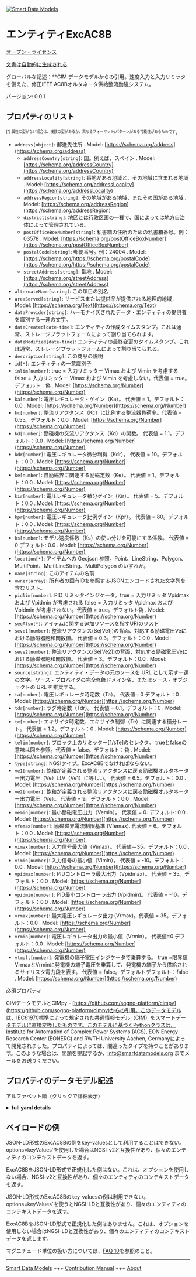 <!-- 10-Header -->  
[![Smart Data Models](https://smartdatamodels.org/wp-content/uploads/2022/01/SmartDataModels_logo.png "Logo")](https://smartdatamodels.org)  
エンティティExcAC8B  
=============<!-- /10-Header -->  
<!-- 15-License -->  
[オープン・ライセンス](https://github.com/smart-data-models//dataModel.EnergyCIM/blob/master/ExcAC8B/LICENSE.md)  
[文書は自動的に生成される](https://docs.google.com/presentation/d/e/2PACX-1vTs-Ng5dIAwkg91oTTUdt8ua7woBXhPnwavZ0FxgR8BsAI_Ek3C5q97Nd94HS8KhP-r_quD4H0fgyt3/pub?start=false&loop=false&delayms=3000#slide=id.gb715ace035_0_60)  
<!-- /15-License -->  
<!-- 20-Description -->  
グローバルな記述：**CIM データモデルからの引用。速度入力と入力リミッタを備えた、修正IEEE AC8Bオルタネータ供給整流励磁システム。  
バージョン: 0.0.1  
<!-- /20-Description -->  
<!-- 30-PropertiesList -->  

## プロパティのリスト  

<sup><sub>[*] 属性に型がない場合は、複数の型があるか、異なるフォーマット/パターンがある可能性があるためです</sub></sup>。  
- `address[object]`: 郵送先住所  . Model: [https://schema.org/address](https://schema.org/address)	- `addressCountry[string]`: 国。例えば、スペイン  . Model: [https://schema.org/addressCountry](https://schema.org/addressCountry)  
	- `addressLocality[string]`: 番地がある地域と、その地域に含まれる地域  . Model: [https://schema.org/addressLocality](https://schema.org/addressLocality)  
	- `addressRegion[string]`: その地域がある地域、またその国がある地域  . Model: [https://schema.org/addressRegion](https://schema.org/addressRegion)  
	- `district[string]`: 地区とは行政区画の一種で、国によっては地方自治体によって管理されている。    
	- `postOfficeBoxNumber[string]`: 私書箱の住所のための私書箱番号。例：03578  . Model: [https://schema.org/postOfficeBoxNumber](https://schema.org/postOfficeBoxNumber)  
	- `postalCode[string]`: 郵便番号。例：24004  . Model: [https://schema.org/https://schema.org/postalCode](https://schema.org/https://schema.org/postalCode)  
	- `streetAddress[string]`: 番地  . Model: [https://schema.org/streetAddress](https://schema.org/streetAddress)  
- `alternateName[string]`: この項目の別名  - `areaServed[string]`: サービスまたは提供品が提供される地理的地域  . Model: [https://schema.org/Text](https://schema.org/Text)- `dataProvider[string]`: ハーモナイズされたデータ・エンティティの提供者を識別する一連の文字。  - `dateCreated[date-time]`: エンティティの作成タイムスタンプ。これは通常、ストレージプラットフォームによって割り当てられます。  - `dateModified[date-time]`: エンティティの最終変更のタイムスタンプ。これは通常、ストレージプラットフォームによって割り当てられる。  - `description[string]`: この商品の説明  - `id[*]`: エンティティの一意識別子  - `inlim[number]`: true = 入力リミッター Vimax および Vimin を考慮する false = 入力リミッター Vimax および Vimin を考慮しない。代表値 = true。デフォルト：偽  . Model: [https://schema.org/Number](https://schema.org/Number)- `ka[number]`: 電圧レギュレータ・ゲイン（Ka）。  代表値 = 1。デフォルト：0.0  . Model: [https://schema.org/Number](https://schema.org/Number)- `kc[number]`: 整流リアクタンス（Kc）に比例する整流器負荷率。代表値 = 0.55。デフォルト：0.0  . Model: [https://schema.org/Number](https://schema.org/Number)- `kd[number]`: 励磁機の交流リアクタンス（Kd）の関数。  代表値 = 1.1。デフォルト：0.0  . Model: [https://schema.org/Number](https://schema.org/Number)- `kdr[number]`: 電圧レギュレータ微分利得（Kdr）。  代表値 = 10。デフォルト：0.0  . Model: [https://schema.org/Number](https://schema.org/Number)- `ke[number]`: 自励磁界に関連する励磁定数（Ke）。  代表値 = 1。デフォルト：0.0  . Model: [https://schema.org/Number](https://schema.org/Number)- `kir[number]`: 電圧レギュレータ積分ゲイン（Kir）。  代表値 = 5。デフォルト：0.0  . Model: [https://schema.org/Number](https://schema.org/Number)- `kpr[number]`: 電圧レギュレータ比例ゲイン（Kpr）。  代表値 = 80。デフォルト：0.0  . Model: [https://schema.org/Number](https://schema.org/Number)- `ks[number]`: モデル速度係数（Ks）の使い分けを可能にする係数。  代表値 = 0 デフォルト: 0.0  . Model: [https://schema.org/Number](https://schema.org/Number)- `location[*]`: アイテムへの Geojson 参照。Point、LineString、Polygon、MultiPoint、MultiLineString、MultiPolygon のいずれか。  - `name[string]`: このアイテムの名前  - `owner[array]`: 所有者の固有IDを参照するJSONエンコードされた文字列を含むリスト。  - `pidlim[number]`: PID リミッタインジケータ。true = 入力リミッタ Vpidmax および Vpidmin が考慮される false = 入力リミッタ Vpidmax および Vpidmin が考慮されない。代表値 = true。デフォルト偽  . Model: [https://schema.org/Number](https://schema.org/Number)- `seeAlso[*]`: アイテムに関する追加リソースを指すURIのリスト  - `seve1[number]`: 整流リアクタンス(Se[Ve1])の背面、対応する励磁電圧Veにおける励磁器飽和関数値。  代表値 = 0.3。デフォルト：0.0  . Model: [https://schema.org/Number](https://schema.org/Number)- `seve2[number]`: 整流リアクタンス(Se[Ve2])の背面、対応する励磁電圧Veにおける励磁器飽和関数値。  代表値 = 3。デフォルト：0.0  . Model: [https://schema.org/Number](https://schema.org/Number)- `source[string]`: エンティティ・データの元のソースを URL として示す一連の文字。ソース・プロバイダの完全修飾ドメイン名、またはソース・オブジェクトの URL を推奨する。  - `ta[number]`: 電圧レギュレータ時定数（Ta）。  代表値＝0 デフォルト：0  . Model: [https://schema.org/Number](https://schema.org/Number)- `tdr[number]`: ラグ時定数（Tdr）。  代表値 = 0.1。デフォルト：0  . Model: [https://schema.org/Number](https://schema.org/Number)- `te[number]`: エキサイタ時定数、エキサイタ制御（Te）に関連する積分レート。  代表値 = 1.2。デフォルト：0  . Model: [https://schema.org/Number](https://schema.org/Number)- `telim[number]`: ブロック上のリミッター[1/sTe]のセレクタ。  trueとfalseの意味は図を参照。代表値 = false。デフォルト：偽  . Model: [https://schema.org/Number](https://schema.org/Number)- `type[string]`: NGSIタイプ。ExcAC8Bでなければならない。  - `ve1[number]`: 飽和が定義される整流リアクタンスに戻る励磁機オルタネーター出力電圧（Ve）はV（Ve1）に等しい。  代表値 = 6.5。デフォルト：0.0  . Model: [https://schema.org/Number](https://schema.org/Number)- `ve2[number]`: 飽和が定義される整流リアクタンスに戻る励磁機オルタネーター出力電圧（Ve）。  代表値 = 9。デフォルト：0.0  . Model: [https://schema.org/Number](https://schema.org/Number)- `vemin[number]`: 最小励磁電圧出力（Vemin）。  代表値 = 0. デフォルト: 0.0  . Model: [https://schema.org/Number](https://schema.org/Number)- `vfemax[number]`: 励磁磁界電流制限基準 (Vfemax).  代表値 = 6。デフォルト：0.0  . Model: [https://schema.org/Number](https://schema.org/Number)- `vimax[number]`: 入力信号最大値（Vimax）。  代表値＝35。デフォルト：0.0  . Model: [https://schema.org/Number](https://schema.org/Number)- `vimin[number]`: 入力信号の最小値（Vimin）。  代表値 = -10。デフォルト：0.0  . Model: [https://schema.org/Number](https://schema.org/Number)- `vpidmax[number]`: PIDコントローラ最大出力（Vpidmax）。  代表値 = 35。デフォルト：0.0  . Model: [https://schema.org/Number](https://schema.org/Number)- `vpidmin[number]`: PID最小コントローラ出力 (Vpidmin)。  代表値 = -10。デフォルト：0.0  . Model: [https://schema.org/Number](https://schema.org/Number)- `vrmax[number]`: 最大電圧レギュレータ出力 (Vrmax)。代表値 = 35。デフォルト：0.0  . Model: [https://schema.org/Number](https://schema.org/Number)- `vrmin[number]`: 電圧レギュレータ出力の最小値（Vrmin）。  代表値=0 デフォルト：0.0  . Model: [https://schema.org/Number](https://schema.org/Number)- `vtmult[number]`: 発電機の端子電圧インジケータで乗算する。 true =限界値VrmaxとVrminに発電機の端子電圧を乗算して、発電機の端子から供給されるサイリスタ電力段を表す。  代表値 = false。デフォルトデフォルト：false  . Model: [https://schema.org/Number](https://schema.org/Number)<!-- /30-PropertiesList -->  
<!-- 35-RequiredProperties -->  
必須プロパティ  
<!-- /35-RequiredProperties -->  
<!-- 40-RequiredProperties -->  
CIMデータモデルとCIMpy - [https://github.com/sogno-platform/cimpy](https://github.com/sogno-platform/cimpy)からの引用。このデータモデルは、IEC61970標準によって規定された共通情報モデル（CIM）をスマートデータモデルに直接変換したものです。このモデルに基づくPythonクラスは、Institute for Automation of Complex Power Systems (ACS), EON Energy Research Center (EONERC) and RWTH University Aachen, Germanyによって開発されました。プロパティによっては、間違ったタイプを持つことがあります。このような場合は、問題を提起するか、info@smartdatamodels.org までメールをお送りください。  
<!-- /40-RequiredProperties -->  
<!-- 50-DataModelHeader -->  
## プロパティのデータモデル記述  
アルファベット順（クリックで詳細表示）  
<!-- /50-DataModelHeader -->  
<!-- 60-ModelYaml -->  
<details><summary><strong>full yaml details</strong></summary>    
```yaml  
ExcAC8B:    
  description: Adapted from CIM data models. Modified IEEE AC8B alternator-supplied rectifier excitation system with speed input and input limiter.    
  properties:    
    address:    
      description: The mailing address    
      properties:    
        addressCountry:    
          description: 'The country. For example, Spain'    
          type: string    
          x-ngsi:    
            model: https://schema.org/addressCountry    
            type: Property    
        addressLocality:    
          description: 'The locality in which the street address is, and which is in the region'    
          type: string    
          x-ngsi:    
            model: https://schema.org/addressLocality    
            type: Property    
        addressRegion:    
          description: 'The region in which the locality is, and which is in the country'    
          type: string    
          x-ngsi:    
            model: https://schema.org/addressRegion    
            type: Property    
        district:    
          description: 'A district is a type of administrative division that, in some countries, is managed by the local government'    
          type: string    
          x-ngsi:    
            type: Property    
        postOfficeBoxNumber:    
          description: 'The post office box number for PO box addresses. For example, 03578'    
          type: string    
          x-ngsi:    
            model: https://schema.org/postOfficeBoxNumber    
            type: Property    
        postalCode:    
          description: 'The postal code. For example, 24004'    
          type: string    
          x-ngsi:    
            model: https://schema.org/https://schema.org/postalCode    
            type: Property    
        streetAddress:    
          description: The street address    
          type: string    
          x-ngsi:    
            model: https://schema.org/streetAddress    
            type: Property    
        streetNr:    
          description: Number identifying a specific property on a public street    
          type: string    
          x-ngsi:    
            type: Property    
      type: object    
      x-ngsi:    
        model: https://schema.org/address    
        type: Property    
    alternateName:    
      description: An alternative name for this item    
      type: string    
      x-ngsi:    
        type: Property    
    areaServed:    
      description: The geographic area where a service or offered item is provided    
      type: string    
      x-ngsi:    
        model: https://schema.org/Text    
        type: Property    
    dataProvider:    
      description: A sequence of characters identifying the provider of the harmonised data entity    
      type: string    
      x-ngsi:    
        type: Property    
    dateCreated:    
      description: Entity creation timestamp. This will usually be allocated by the storage platform    
      format: date-time    
      type: string    
      x-ngsi:    
        type: Property    
    dateModified:    
      description: Timestamp of the last modification of the entity. This will usually be allocated by the storage platform    
      format: date-time    
      type: string    
      x-ngsi:    
        type: Property    
    description:    
      description: A description of this item    
      type: string    
      x-ngsi:    
        type: Property    
    id:    
      anyOf:    
        - description: Identifier format of any NGSI entity    
          maxLength: 256    
          minLength: 1    
          pattern: ^[\w\-\.\{\}\$\+\*\[\]`|~^@!,:\\]+$    
          type: string    
          x-ngsi:    
            type: Property    
        - description: Identifier format of any NGSI entity    
          format: uri    
          type: string    
          x-ngsi:    
            type: Property    
      description: Unique identifier of the entity    
      x-ngsi:    
        type: Property    
    inlim:    
      description: 'Input limiter indicator. true = input limiter Vimax and Vimin is considered false = input limiter Vimax and Vimin is not considered. Typical Value = true. Default: False'    
      type: number    
      x-ngsi:    
        model: https://schema.org/Number    
        type: Property    
    ka:    
      description: 'Voltage regulator gain (Ka).  Typical Value = 1. Default: 0.0'    
      type: number    
      x-ngsi:    
        model: https://schema.org/Number    
        type: Property    
    kc:    
      description: 'Rectifier loading factor proportional to commutating reactance (Kc). Typical Value = 0.55. Default: 0.0'    
      type: number    
      x-ngsi:    
        model: https://schema.org/Number    
        type: Property    
    kd:    
      description: 'Demagnetizing factor, a function of exciter alternator reactances (Kd).  Typical Value = 1.1. Default: 0.0'    
      type: number    
      x-ngsi:    
        model: https://schema.org/Number    
        type: Property    
    kdr:    
      description: 'Voltage regulator derivative gain (Kdr).  Typical Value = 10. Default: 0.0'    
      type: number    
      x-ngsi:    
        model: https://schema.org/Number    
        type: Property    
    ke:    
      description: 'Exciter constant related to self-excited field (Ke).  Typical Value = 1. Default: 0.0'    
      type: number    
      x-ngsi:    
        model: https://schema.org/Number    
        type: Property    
    kir:    
      description: 'Voltage regulator integral gain (Kir).  Typical Value = 5. Default: 0.0'    
      type: number    
      x-ngsi:    
        model: https://schema.org/Number    
        type: Property    
    kpr:    
      description: 'Voltage regulator proportional gain (Kpr).  Typical Value = 80. Default: 0.0'    
      type: number    
      x-ngsi:    
        model: https://schema.org/Number    
        type: Property    
    ks:    
      description: 'Coefficient to allow different usage of the model-speed coefficient (Ks).  Typical Value = 0. Default: 0.0'    
      type: number    
      x-ngsi:    
        model: https://schema.org/Number    
        type: Property    
    location:    
      description: 'Geojson reference to the item. It can be Point, LineString, Polygon, MultiPoint, MultiLineString or MultiPolygon'    
      oneOf:    
        - description: Geojson reference to the item. Point    
          properties:    
            bbox:    
              items:    
                type: number    
              minItems: 4    
              type: array    
            coordinates:    
              items:    
                type: number    
              minItems: 2    
              type: array    
            type:    
              enum:    
                - Point    
              type: string    
          required:    
            - type    
            - coordinates    
          title: GeoJSON Point    
          type: object    
          x-ngsi:    
            type: GeoProperty    
        - description: Geojson reference to the item. LineString    
          properties:    
            bbox:    
              items:    
                type: number    
              minItems: 4    
              type: array    
            coordinates:    
              items:    
                items:    
                  type: number    
                minItems: 2    
                type: array    
              minItems: 2    
              type: array    
            type:    
              enum:    
                - LineString    
              type: string    
          required:    
            - type    
            - coordinates    
          title: GeoJSON LineString    
          type: object    
          x-ngsi:    
            type: GeoProperty    
        - description: Geojson reference to the item. Polygon    
          properties:    
            bbox:    
              items:    
                type: number    
              minItems: 4    
              type: array    
            coordinates:    
              items:    
                items:    
                  items:    
                    type: number    
                  minItems: 2    
                  type: array    
                minItems: 4    
                type: array    
              type: array    
            type:    
              enum:    
                - Polygon    
              type: string    
          required:    
            - type    
            - coordinates    
          title: GeoJSON Polygon    
          type: object    
          x-ngsi:    
            type: GeoProperty    
        - description: Geojson reference to the item. MultiPoint    
          properties:    
            bbox:    
              items:    
                type: number    
              minItems: 4    
              type: array    
            coordinates:    
              items:    
                items:    
                  type: number    
                minItems: 2    
                type: array    
              type: array    
            type:    
              enum:    
                - MultiPoint    
              type: string    
          required:    
            - type    
            - coordinates    
          title: GeoJSON MultiPoint    
          type: object    
          x-ngsi:    
            type: GeoProperty    
        - description: Geojson reference to the item. MultiLineString    
          properties:    
            bbox:    
              items:    
                type: number    
              minItems: 4    
              type: array    
            coordinates:    
              items:    
                items:    
                  items:    
                    type: number    
                  minItems: 2    
                  type: array    
                minItems: 2    
                type: array    
              type: array    
            type:    
              enum:    
                - MultiLineString    
              type: string    
          required:    
            - type    
            - coordinates    
          title: GeoJSON MultiLineString    
          type: object    
          x-ngsi:    
            type: GeoProperty    
        - description: Geojson reference to the item. MultiLineString    
          properties:    
            bbox:    
              items:    
                type: number    
              minItems: 4    
              type: array    
            coordinates:    
              items:    
                items:    
                  items:    
                    items:    
                      type: number    
                    minItems: 2    
                    type: array    
                  minItems: 4    
                  type: array    
                type: array    
              type: array    
            type:    
              enum:    
                - MultiPolygon    
              type: string    
          required:    
            - type    
            - coordinates    
          title: GeoJSON MultiPolygon    
          type: object    
          x-ngsi:    
            type: GeoProperty    
      x-ngsi:    
        type: GeoProperty    
    name:    
      description: The name of this item    
      type: string    
      x-ngsi:    
        type: Property    
    owner:    
      description: A List containing a JSON encoded sequence of characters referencing the unique Ids of the owner(s)    
      items:    
        anyOf:    
          - description: Identifier format of any NGSI entity    
            maxLength: 256    
            minLength: 1    
            pattern: ^[\w\-\.\{\}\$\+\*\[\]`|~^@!,:\\]+$    
            type: string    
            x-ngsi:    
              type: Property    
          - description: Identifier format of any NGSI entity    
            format: uri    
            type: string    
            x-ngsi:    
              type: Property    
        description: Unique identifier of the entity    
        x-ngsi:    
          type: Property    
      type: array    
      x-ngsi:    
        type: Property    
    pidlim:    
      description: 'PID limiter indicator. true = input limiter Vpidmax and Vpidmin is considered false = input limiter Vpidmax and Vpidmin is not considered. Typical Value = true. Default: False'    
      type: number    
      x-ngsi:    
        model: https://schema.org/Number    
        type: Property    
    seeAlso:    
      description: list of uri pointing to additional resources about the item    
      oneOf:    
        - items:    
            format: uri    
            type: string    
          minItems: 1    
          type: array    
        - format: uri    
          type: string    
      x-ngsi:    
        type: Property    
    seve1:    
      description: 'Exciter saturation function value at the corresponding exciter voltage, Ve, back of commutating reactance (Se[Ve1]).  Typical Value = 0.3. Default: 0.0'    
      type: number    
      x-ngsi:    
        model: https://schema.org/Number    
        type: Property    
    seve2:    
      description: 'Exciter saturation function value at the corresponding exciter voltage, Ve, back of commutating reactance (Se[Ve2]).  Typical Value = 3. Default: 0.0'    
      type: number    
      x-ngsi:    
        model: https://schema.org/Number    
        type: Property    
    source:    
      description: 'A sequence of characters giving the original source of the entity data as a URL. Recommended to be the fully qualified domain name of the source provider, or the URL to the source object'    
      type: string    
      x-ngsi:    
        type: Property    
    ta:    
      description: 'Voltage regulator time constant (Ta).  Typical Value = 0. Default: 0'    
      type: number    
      x-ngsi:    
        model: https://schema.org/Number    
        type: Property    
    tdr:    
      description: 'Lag time constant (Tdr).  Typical Value = 0.1. Default: 0'    
      type: number    
      x-ngsi:    
        model: https://schema.org/Number    
        type: Property    
    te:    
      description: 'Exciter time constant, integration rate associated with exciter control (Te).  Typical Value = 1.2. Default: 0'    
      type: number    
      x-ngsi:    
        model: https://schema.org/Number    
        type: Property    
    telim:    
      description: 'Selector for the limiter on the block [1/sTe].  See diagram for meaning of true and false. Typical Value = false. Default: False'    
      type: number    
      x-ngsi:    
        model: https://schema.org/Number    
        type: Property    
    type:    
      description: NGSI type. It has to be ExcAC8B    
      enum:    
        - ExcAC8B    
      type: string    
      x-ngsi:    
        type: Property    
    ve1:    
      description: 'Exciter alternator output voltages back of commutating reactance at which saturation is defined (Ve) equals V (Ve1).  Typical Value = 6.5. Default: 0.0'    
      type: number    
      x-ngsi:    
        model: https://schema.org/Number    
        type: Property    
    ve2:    
      description: 'Exciter alternator output voltages back of commutating reactance at which saturation is defined (Ve).  Typical Value = 9. Default: 0.0'    
      type: number    
      x-ngsi:    
        model: https://schema.org/Number    
        type: Property    
    vemin:    
      description: 'Minimum exciter voltage output (Vemin).  Typical Value = 0. Default: 0.0'    
      type: number    
      x-ngsi:    
        model: https://schema.org/Number    
        type: Property    
    vfemax:    
      description: 'Exciter field current limit reference (Vfemax).  Typical Value = 6. Default: 0.0'    
      type: number    
      x-ngsi:    
        model: https://schema.org/Number    
        type: Property    
    vimax:    
      description: 'Input signal maximum (Vimax).  Typical Value = 35. Default: 0.0'    
      type: number    
      x-ngsi:    
        model: https://schema.org/Number    
        type: Property    
    vimin:    
      description: 'Input signal minimum (Vimin).  Typical Value = -10. Default: 0.0'    
      type: number    
      x-ngsi:    
        model: https://schema.org/Number    
        type: Property    
    vpidmax:    
      description: 'PID maximum controller output (Vpidmax).  Typical Value = 35. Default: 0.0'    
      type: number    
      x-ngsi:    
        model: https://schema.org/Number    
        type: Property    
    vpidmin:    
      description: 'PID minimum controller output (Vpidmin).  Typical Value = -10. Default: 0.0'    
      type: number    
      x-ngsi:    
        model: https://schema.org/Number    
        type: Property    
    vrmax:    
      description: 'Maximum voltage regulator output (Vrmax). Typical Value = 35. Default: 0.0'    
      type: number    
      x-ngsi:    
        model: https://schema.org/Number    
        type: Property    
    vrmin:    
      description: 'Minimum voltage regulator output (Vrmin).  Typical Value = 0. Default: 0.0'    
      type: number    
      x-ngsi:    
        model: https://schema.org/Number    
        type: Property    
    vtmult:    
      description: 'Multiply by generator`s terminal voltage indicator. true =the limits Vrmax and Vrmin are multiplied by the generator`s terminal voltage to represent a thyristor power stage fed from the generator terminals false = limits are not multiplied by generator`s terminal voltage.  Typical Value = false. Default: False'    
      type: number    
      x-ngsi:    
        model: https://schema.org/Number    
        type: Property    
  required: []    
  type: object    
  x-derived-from: ""    
  x-disclaimer: 'Redistribution and use in source and binary forms, with or without modification, are permitted  provided that the license conditions are met. Copyleft (c) 2022 Contributors to Smart Data Models Program'    
  x-license-url: https://github.com/smart-data-models/dataModel.EnergyCIM/blob/master/ExcAC8B/LICENSE.md    
  x-model-schema: https://smart-data-models.github.io/dataModels.CIMEnergyClasses/ExcAC8B/schema.json    
  x-model-tags: ""    
  x-version: 0.0.1    
```  
</details>    
<!-- /60-ModelYaml -->  
<!-- 70-MiddleNotes -->  
<!-- /70-MiddleNotes -->  
<!-- 80-Examples -->  
## ペイロードの例  
JSON-LD形式のExcAC8Bの例をkey-valuesとして利用することはできない。options=keyValues`を使用した場合はNGSI-v2と互換性があり、個々のエンティティのコンテキストデータを返す。  
ExcAC8BをJSON-LD形式で正規化した例はない。これは、オプションを使用しない場合、NGSI-v2と互換性があり、個々のエンティティのコンテキストデータを返す。  
JSON-LD形式のExcAC8Bのkey-valuesの例は利用できない。options=keyValues`を使うとNGSI-LDと互換性があり、個々のエンティティのコンテキストデータを返す。  
ExcAC8BをJSON-LD形式で正規化した例はありません。これは、オプションを使用しない場合はNGSI-LDと互換性があり、個々のエンティティのコンテキストデータを返します。  
<!-- /80-Examples -->  
<!-- 90-FooterNotes -->  
<!-- /90-FooterNotes -->  
<!-- 95-Units -->  
マグニチュード単位の扱い方については、[FAQ 10](https://smartdatamodels.org/index.php/faqs/)を参照のこと。  
<!-- /95-Units -->  
<!-- 97-LastFooter -->  
---  
[Smart Data Models](https://smartdatamodels.org) +++ [Contribution Manual](https://bit.ly/contribution_manual) +++ [About](https://bit.ly/Introduction_SDM)<!-- /97-LastFooter -->  
